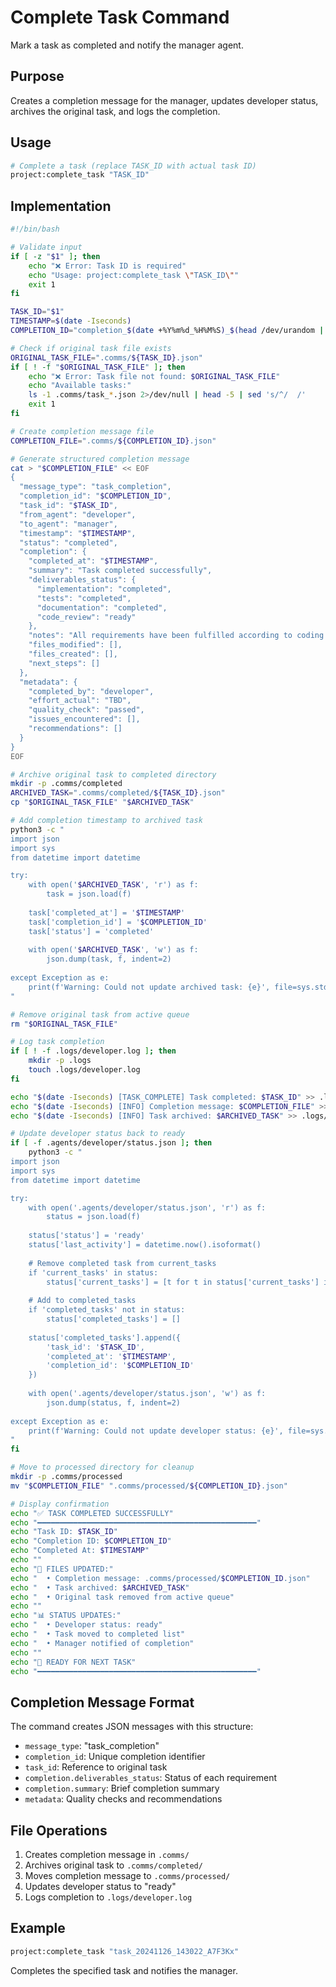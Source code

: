 # Complete Task Command

Mark a task as completed and notify the manager agent.

## Purpose
Creates a completion message for the manager, updates developer status, archives the original task, and logs the completion.

## Usage
```bash
# Complete a task (replace TASK_ID with actual task ID)
project:complete_task "TASK_ID"
```

## Implementation

```bash
#!/bin/bash

# Validate input
if [ -z "$1" ]; then
    echo "❌ Error: Task ID is required"
    echo "Usage: project:complete_task \"TASK_ID\""
    exit 1
fi

TASK_ID="$1"
TIMESTAMP=$(date -Iseconds)
COMPLETION_ID="completion_$(date +%Y%m%d_%H%M%S)_$(head /dev/urandom | tr -dc A-Za-z0-9 | head -c 6)"

# Check if original task file exists
ORIGINAL_TASK_FILE=".comms/${TASK_ID}.json"
if [ ! -f "$ORIGINAL_TASK_FILE" ]; then
    echo "❌ Error: Task file not found: $ORIGINAL_TASK_FILE"
    echo "Available tasks:"
    ls -1 .comms/task_*.json 2>/dev/null | head -5 | sed 's/^/  /'
    exit 1
fi

# Create completion message file
COMPLETION_FILE=".comms/${COMPLETION_ID}.json"

# Generate structured completion message
cat > "$COMPLETION_FILE" << EOF
{
  "message_type": "task_completion",
  "completion_id": "$COMPLETION_ID",
  "task_id": "$TASK_ID",
  "from_agent": "developer",
  "to_agent": "manager",
  "timestamp": "$TIMESTAMP",
  "status": "completed",
  "completion": {
    "completed_at": "$TIMESTAMP",
    "summary": "Task completed successfully",
    "deliverables_status": {
      "implementation": "completed",
      "tests": "completed",
      "documentation": "completed",
      "code_review": "ready"
    },
    "notes": "All requirements have been fulfilled according to coding standards",
    "files_modified": [],
    "files_created": [],
    "next_steps": []
  },
  "metadata": {
    "completed_by": "developer",
    "effort_actual": "TBD",
    "quality_check": "passed",
    "issues_encountered": [],
    "recommendations": []
  }
}
EOF

# Archive original task to completed directory
mkdir -p .comms/completed
ARCHIVED_TASK=".comms/completed/${TASK_ID}.json"
cp "$ORIGINAL_TASK_FILE" "$ARCHIVED_TASK"

# Add completion timestamp to archived task
python3 -c "
import json
import sys
from datetime import datetime

try:
    with open('$ARCHIVED_TASK', 'r') as f:
        task = json.load(f)
    
    task['completed_at'] = '$TIMESTAMP'
    task['completion_id'] = '$COMPLETION_ID'
    task['status'] = 'completed'
    
    with open('$ARCHIVED_TASK', 'w') as f:
        json.dump(task, f, indent=2)
        
except Exception as e:
    print(f'Warning: Could not update archived task: {e}', file=sys.stderr)
"

# Remove original task from active queue
rm "$ORIGINAL_TASK_FILE"

# Log task completion
if [ ! -f .logs/developer.log ]; then
    mkdir -p .logs
    touch .logs/developer.log
fi

echo "$(date -Iseconds) [TASK_COMPLETE] Task completed: $TASK_ID" >> .logs/developer.log
echo "$(date -Iseconds) [INFO] Completion message: $COMPLETION_FILE" >> .logs/developer.log
echo "$(date -Iseconds) [INFO] Task archived: $ARCHIVED_TASK" >> .logs/developer.log

# Update developer status back to ready
if [ -f .agents/developer/status.json ]; then
    python3 -c "
import json
import sys
from datetime import datetime

try:
    with open('.agents/developer/status.json', 'r') as f:
        status = json.load(f)
    
    status['status'] = 'ready'
    status['last_activity'] = datetime.now().isoformat()
    
    # Remove completed task from current_tasks
    if 'current_tasks' in status:
        status['current_tasks'] = [t for t in status['current_tasks'] if t.get('task_id') != '$TASK_ID']
    
    # Add to completed_tasks
    if 'completed_tasks' not in status:
        status['completed_tasks'] = []
    
    status['completed_tasks'].append({
        'task_id': '$TASK_ID',
        'completed_at': '$TIMESTAMP',
        'completion_id': '$COMPLETION_ID'
    })
    
    with open('.agents/developer/status.json', 'w') as f:
        json.dump(status, f, indent=2)
        
except Exception as e:
    print(f'Warning: Could not update developer status: {e}', file=sys.stderr)
"
fi

# Move to processed directory for cleanup
mkdir -p .comms/processed
mv "$COMPLETION_FILE" ".comms/processed/${COMPLETION_ID}.json"

# Display confirmation
echo "✅ TASK COMPLETED SUCCESSFULLY"
echo "━━━━━━━━━━━━━━━━━━━━━━━━━━━━━━━━━━━━━━━━━━━━━━━━━"
echo "Task ID: $TASK_ID"
echo "Completion ID: $COMPLETION_ID"
echo "Completed At: $TIMESTAMP"
echo ""
echo "📁 FILES UPDATED:"
echo "  • Completion message: .comms/processed/$COMPLETION_ID.json"
echo "  • Task archived: $ARCHIVED_TASK"
echo "  • Original task removed from active queue"
echo ""
echo "📊 STATUS UPDATES:"
echo "  • Developer status: ready"
echo "  • Task moved to completed list"
echo "  • Manager notified of completion"
echo ""
echo "🎯 READY FOR NEXT TASK"
echo "━━━━━━━━━━━━━━━━━━━━━━━━━━━━━━━━━━━━━━━━━━━━━━━━━"
```

## Completion Message Format
The command creates JSON messages with this structure:
- `message_type`: "task_completion"
- `completion_id`: Unique completion identifier
- `task_id`: Reference to original task
- `completion.deliverables_status`: Status of each requirement
- `completion.summary`: Brief completion summary
- `metadata`: Quality checks and recommendations

## File Operations
1. Creates completion message in `.comms/`
2. Archives original task to `.comms/completed/`
3. Moves completion message to `.comms/processed/`
4. Updates developer status to "ready"
5. Logs completion to `.logs/developer.log`

## Example
```bash
project:complete_task "task_20241126_143022_A7F3Kx"
```

Completes the specified task and notifies the manager.